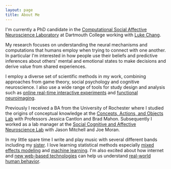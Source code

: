 ```yaml
---
layout: page
title: About Me
---
```


I'm currently a PhD candidate in the [Computational Social Affective Neuroscience Laboratory](http://cosanlab.com) at Dartmouth College working with [Luke Chang](http://lukejchang.com).

My research focuses on understanding the neural mechanisms and computations that humans employ when trying to connect with one another. In particular I'm interested in how people use their beliefs and predictive inferences about others' mental and emotional states to make decisions and derive value from shared experiences. 

I employ a diverse set of scientific methods in my work, combining approaches from game theory, social psychology and cognitive neuroscience. I also use a wide range of tools for study design and analysis such as [online real-time interactive experiments](https://github.com/HarvardEconCS/turkserver-meteor) and [functional neuroimaging](http://dbic.dartmouth.edu/wiki/index.php/Main_Page). 

Previously I received a BA from the University of Rochester where I studied the origins of conceptual knowledge at the [Concepts, Actions, and Objects Lab](http://caoslab.bcs.rochester.edu) with Professors Jessica Cantlon and Brad Mahon. Subsequently I worked as a lab manager at the [Social Cognitive and Affective Neuroscience Lab](http://www.wjh.harvard.edu/~scanlab/) with Jason Mitchell and Joe Moran.


In my little spare time I write and play music with several different bands including my [sister](https://soundcloud.com/thosesiblings). I love learning statistical methods especially [mixed effects modeling](https://cran.r-project.org/web/packages/lme4/index.html) and [machine learning](http://scikit-learn.org/stable/.). I'm also excited about how internet and [new web-based technologies](https://www.meteor.com/) can help us understand [real-world human behavior](http://dbic.dartmouth.edu/~ejolly/temp/visualizingTwitter.html). 